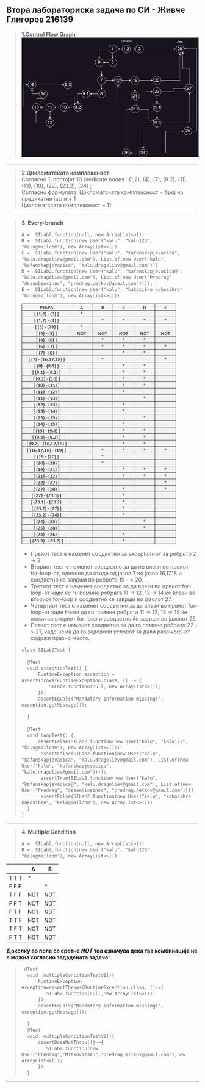 ## Втора лабораториска задача по СИ - Живче Глигоров 216139 <br>
> **1.Control Flow Graph** <br>
>  ![CFG](./CFG.jpg) 

<hr></hr>

> **2.Цикломатската комплексност** <br>
> Согласно 1. постојат 10 predicate nodes : (1,2), (4), (7), (9.2), (11), (13), (19), (22), (23.2), (24) ; <br>
> Согласно формулата: Цикломатската комплексност = број на предикатни јазли + 1 <br>
> Цикломатската комплексност = 11 <br>

<hr></hr>


> **3. Every-branch** <br>
> ```
> A =  SILab2.function(null, new ArrayList<>())  
> B =  SILab2.function(new User("kalu", "kalu123", "kalugmailcom"), new ArrayList<>()) 
> C =  SILab2.function(new User("kalu", "kafanskapjevacica", "kalu.dragoliev@gmail.com"), List.of(new User("kalu", "kafanskapjevacica", "kalu.dragoliev@gmail.com"))) 
> D =  SILab2.function(new User("kalu", "kafanskapjevacica@", "kalu.dragoliev@gmail.com"), List.of(new User("Predrag", "desambiosinoc", "predrag.petkov@gmail.com"))));
> E =  SILab2.function(new User("kalu", "kakosibre kakosibre", "kalugmailcom"), new ArrayList<>()));
> ````
> ![table](./table.png)
> - Првиот тест е наменет соодветно за exception-от за реброто 2 -> 3
> - Вториот тест е наменет соодветно за да не влези во  првиот for-loop-от, односно да отиде од јазол 7 во јазол 16,17,18 и соодветно ќе заврши во реброто 19 - > 20.
> - Третиот тест е наменет соодветно за да влези во првиот for-loop-от каде ќе ги помине ребрата 11 -> 12, 13 -> 14  ќе влези во вториот for-loop и соодветно ќе заврши во јазолот 27.
> - Четвртиот тест е наменет соодветно за да влези во првиот for-loop-от каде Нема да  ги помине ребрата 11 -> 12, 13 -> 14  ќе влези во вториот for-loop и соодветно ќе заврши во јазолот 25.
> - Петиот тест е наменет соодветно за да го помине реброто  22 -> 27, каде нема да го задоволи условот за дали password-от содржи празно место.
> ```
> class SILab2Test {
>
>   @Test
>   void exceptionTest() {
>       RuntimeException exception = assertThrows(RuntimeException.class, () -> {
>           SILab2.function(null, new ArrayList<>());
>       });
>       assertEquals("Mandatory information missing!", exception.getMessage());
>
>   }
>
>   @Test
>   void loopTest() {
>       assertFalse(SILab2.function(new User("kalu", "kalu123", "kalugmailcom"), new ArrayList<>()));
>        assertFalse(SILab2.function(new User("kalu", "kafanskapjevacica", "kalu.dragoliev@gmail.com"), List.of(new User("kalu", "kafanskapjevacica", "kalu.dragoliev@gmail.com"))));
>        assertTrue(SILab2.function(new User("kalu", "kafanskapjevacica@", "kalu.dragoliev@gmail.com"), List.of(new User("Predrag", "desambiosinoc", "predrag.petkov@gmail.com"))));
>        assertFalse(SILab2.function(new User("kalu", "kakosibre kakosibre", "kalugmailcom"), new ArrayList<>()));
>   }
> }
> ```

<hr></hr>

> **4. Multiple Condition**
> ```
> A =  SILab2.function(null, new ArrayList<>()) 
> B =  SILab2.function(new User("kalu", "kalu123", "kalugmailcom"), new ArrayList<>()) 
> ````
 | | A | 	B | 
 | :---------- | ---------- |   ---------- | 
 | T T T |	* |  |	
 | F F F	|	  | * |
 | T F F	| NOT | NOT |
 | F F T	| NOT |	NOT |
 | F T F	| NOT |	NOT |
 | T T F	| NOT |	NOT |
 | T F T	| NOT |	NOT |
 | F T T	| NOT |	NOT |
 
 **Доколку во поле се сретне _NOT_ тоа означува дека таа комбинација не е можна согласно зададената задача!**
> ```
>  @Test
>   void  multipleConcitionTestV1(){
>       RuntimeException exception=assertThrows(RuntimeException.class, ()->{
>          SILab2.function(null,new ArrayList<>());
>       });
>       assertEquals("Mandatory information missing!", exception.getMessage());
>
>   }
>   @Test
>   void  multipleConcitionTestV2(){
>       assertDoesNotThrow(()->{
>          SILab2.function(new User("Predrag","Mitkov12345","predrag_mitkov@gmail.com"),new ArrayList<>());
>       });
>   }
> ````

<hr></hr>
